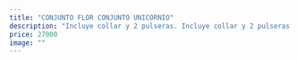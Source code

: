 ```yaml
---
title: "CONJUNTO FLOR CONJUNTO UNICORNIO"
description: "Incluye collar y 2 pulseras. Incluye collar y 2 pulseras."
price: 27000
image: ""
---
```


